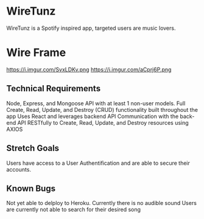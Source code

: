 # WireTunz

WireTunz is a Spotify inspired app, targeted users are music lovers.

# Wire Frame

https://i.imgur.com/SvxLDKv.png
https://i.imgur.com/aCprj6P.png

## Technical Requirements

Node, Express, and Mongoose API with at least 1 non-user models.
Full Create, Read, Update, and Destroy (CRUD) functionality built throughout the app
Uses React and leverages backend API
Communication with the back-end API RESTfully to Create, Read, Update, and Destroy resources using AXIOS

## Stretch Goals

Users have access to a User Authentification and are able to secure their accounts.

## Known Bugs

Not yet able to delploy to Heroku.
Currently there is no audible sound
Users are currently not able to search for their desired song
